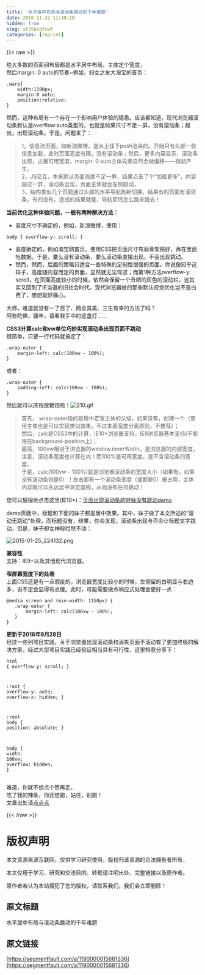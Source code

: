```yaml
---
title: '水平居中布局与滚动条跳动的千年难题' 
date: 2018-11-22 11:48:10
hidden: true
slug: st35biqfswf
categories: [reprint]
---
```


{{< raw >}}
<p>&#x7EDD;&#x5927;&#x591A;&#x6570;&#x7684;&#x9875;&#x9762;&#x95F4;&#x5E03;&#x5C40;&#x90FD;&#x662F;&#x6C34;&#x5E73;&#x5C45;&#x4E2D;&#x5E03;&#x5C40;&#xFF0C;&#x4E3B;&#x4F53;&#x5B9A;&#x4E2A;&#x5BBD;&#x5EA6;&#xFF0C;<br>&#x7136;&#x540E;margin: 0 auto&#x7684;&#x8282;&#x594F;~&#x4F8B;&#x5982;&#xFF0C;&#x5987;&#x5973;&#x4E4B;&#x53CB;&#x5927;&#x6DD8;&#x5B9D;&#x7684;&#x9996;&#x9875;&#xFF1A;</p><div class="widget-codetool" style="display:none"><div class="widget-codetool--inner"><span class="selectCode code-tool" data-toggle="tooltip" data-placement="top" title="" data-original-title="&#x5168;&#x9009;"></span> <span type="button" class="copyCode code-tool" data-toggle="tooltip" data-placement="top" data-clipboard-text=".warp{
    width:1190px;
    margin:0 auto;
    position:relative;
}
" title="" data-original-title="&#x590D;&#x5236;"></span> <span type="button" class="saveToNote code-tool" data-toggle="tooltip" data-placement="top" title="" data-original-title="&#x653E;&#x8FDB;&#x7B14;&#x8BB0;"></span></div></div><pre class="hljs css"><code><span class="hljs-selector-class">.warp</span>{
    <span class="hljs-attribute">width</span>:<span class="hljs-number">1190px</span>;
    <span class="hljs-attribute">margin</span>:<span class="hljs-number">0</span> auto;
    <span class="hljs-attribute">position</span>:relative;
}
</code></pre><p>&#x7136;&#x800C;&#xFF0C;&#x8FD9;&#x79CD;&#x5E03;&#x5C40;&#x6709;&#x4E00;&#x4E2A;&#x5B58;&#x5728;&#x4E00;&#x4E2A;&#x5F71;&#x54CD;&#x7528;&#x6237;&#x4F53;&#x9A8C;&#x7684;&#x9690;&#x60A3;&#x3002;&#x5E94;&#x8BE5;&#x90FD;&#x77E5;&#x9053;&#xFF0C;&#x73B0;&#x4EE3;&#x6D4F;&#x89C8;&#x5668;&#x6EDA;&#x52A8;&#x6761;&#x9ED8;&#x8BA4;&#x662F;overflow:auto&#x7C7B;&#x578B;&#x7684;&#xFF0C;&#x4E5F;&#x5C31;&#x662F;&#x5982;&#x679C;&#x5C3A;&#x5BF8;&#x4E0D;&#x8DB3;&#x4E00;&#x5C4F;&#xFF0C;&#x6CA1;&#x6709;&#x6EDA;&#x52A8;&#x6761;&#xFF1B;&#x8D85;&#x51FA;&#xFF0C;&#x51FA;&#x73B0;&#x6EDA;&#x52A8;&#x6761;&#x3002;&#x4E8E;&#x662F;&#xFF0C;&#x95EE;&#x9898;&#x6765;&#x4E86;&#xFF1A;</p><blockquote>1&#xFF0C;&#x4FE1;&#x606F;&#x6D41;&#x9875;&#x9762;&#xFF0C;&#x5982;&#x65B0;&#x6D6A;&#x5FAE;&#x535A;&#xFF0C;&#x662F;&#x4ECE;&#x4E0A;&#x5F80;&#x4E0B;push&#x6E32;&#x67D3;&#x7684;&#x3002;&#x5F00;&#x59CB;&#x53EA;&#x6709;&#x5934;&#x90E8;&#x4E00;&#x4E9B;&#x4FE1;&#x606F;&#x52A0;&#x8F7D;&#xFF0C;&#x6B64;&#x65F6;&#x9875;&#x9762;&#x9AD8;&#x5EA6;&#x6709;&#x9650;&#xFF0C;&#x6CA1;&#x6709;&#x6EDA;&#x52A8;&#x6761;&#xFF1B;&#x7136;&#x540E;&#xFF0C;&#x66F4;&#x591A;&#x5185;&#x5BB9;&#x663E;&#x793A;&#xFF0C;&#x6EDA;&#x52A8;&#x6761;&#x51FA;&#x73B0;&#xFF0C;&#x5360;&#x636E;&#x53EF;&#x7528;&#x5BBD;&#x5EA6;&#xFF0C;margin: 0 auto&#x4E3B;&#x4F53;&#x5143;&#x7D20;&#x81EA;&#x7136;&#x4F1A;&#x505A;&#x504F;&#x79FB;&#x2014;&#x2014;&#x8DF3;&#x52A8;&#x4EA7;&#x751F;&#x3002;<br>2&#xFF0C;JS&#x4EA4;&#x4E92;&#xFF0C;&#x672C;&#x6765;&#x9ED8;&#x8BA4;&#x9875;&#x9762;&#x9AD8;&#x5EA6;&#x4E0D;&#x8DB3;&#x4E00;&#x5C4F;&#xFF0C;&#x7ED3;&#x679C;&#x70B9;&#x51FB;&#x4E86;&#x4E2A;&#x201C;&#x52A0;&#x8F7D;&#x66F4;&#x591A;&#x201D;&#xFF0C;&#x5185;&#x5BB9;&#x8D85;&#x8FC7;&#x4E00;&#x5C4F;&#xFF0C;&#x6EDA;&#x52A8;&#x6761;&#x51FA;&#x73B0;&#xFF0C;&#x9875;&#x9762;&#x4E3B;&#x4F53;&#x5C31;&#x4F1A;&#x5DE6;&#x4FA7;&#x8DF3;&#x52A8;&#x3002;<br>3&#xFF0C;&#x7ED3;&#x6784;&#x7C7B;&#x4F3C;&#x51E0;&#x4E2A;&#x9875;&#x9762;&#x901A;&#x8FC7;&#x5934;&#x90E8;&#x7684;&#x6C34;&#x5E73;&#x5BFC;&#x822A;&#x5237;&#x65B0;&#x5207;&#x6362;&#xFF0C;&#x7ED3;&#x679C;&#x6709;&#x7684;&#x9875;&#x9762;&#x6709;&#x6EDA;&#x52A8;&#x6761;&#xFF0C;&#x6709;&#x7684;&#x6CA1;&#x6709;&#x3002;&#x9020;&#x6210;&#x7684;&#x7ED3;&#x679C;&#x5C31;&#x662F;&#xFF0C;&#x5BFC;&#x822A;&#x5C3C;&#x739B;&#x600E;&#x4E48;&#x8DF3;&#x6765;&#x8DF3;&#x53BB;&#xFF01;</blockquote><p><strong>&#x5F53;&#x524D;&#x4F18;&#x5316;&#x8FD9;&#x79CD;&#x4F53;&#x9A8C;&#x95EE;&#x9898;&#xFF0C;&#x4E00;&#x822C;&#x6709;&#x4E24;&#x79CD;&#x89E3;&#x51B3;&#x65B9;&#x6CD5;&#xFF1A;</strong></p><ul><li>&#x9AD8;&#x5EA6;&#x5C3A;&#x5BF8;&#x4E0D;&#x786E;&#x5B9A;&#x7684;&#xFF0C;&#x4F8B;&#x5982;&#xFF0C;&#x65B0;&#x6D6A;&#x5FAE;&#x535A;&#xFF0C;&#x4F7F;&#x7528;&#xFF1A;</li></ul><div class="widget-codetool" style="display:none"><div class="widget-codetool--inner"><span class="selectCode code-tool" data-toggle="tooltip" data-placement="top" title="" data-original-title="&#x5168;&#x9009;"></span> <span type="button" class="copyCode code-tool" data-toggle="tooltip" data-placement="top" data-clipboard-text="body { overflow-y: scroll; }" title="" data-original-title="&#x590D;&#x5236;"></span> <span type="button" class="saveToNote code-tool" data-toggle="tooltip" data-placement="top" title="" data-original-title="&#x653E;&#x8FDB;&#x7B14;&#x8BB0;"></span></div></div><pre class="hljs css"><code style="word-break:break-word;white-space:initial"><span class="hljs-selector-tag">body</span> { <span class="hljs-attribute">overflow-y</span>: scroll; }</code></pre><ul><li>&#x9AD8;&#x5EA6;&#x786E;&#x5B9A;&#x7684;&#xFF0C;&#x4F8B;&#x5982;&#x6DD8;&#x5B9D;&#x7F51;&#x9996;&#x9875;&#x3002;&#x4F7F;&#x7528;CSS&#x628A;&#x9875;&#x9762;&#x5C3A;&#x5BF8;&#x5E03;&#x5C40;&#x9AA8;&#x67B6;&#x642D;&#x597D;&#xFF0C;&#x518D;&#x5728;&#x91CC;&#x9762;&#x5410;&#x6570;&#x636E;&#x3002;&#x4E8E;&#x662F;&#xFF0C;&#x8981;&#x4E48;&#x6CA1;&#x6709;&#x6EDA;&#x52A8;&#x6761;&#xFF0C;&#x8981;&#x4E48;&#x6EDA;&#x52A8;&#x6761;&#x76F4;&#x63A5;&#x51FA;&#x73B0;&#x3002;&#x4E0D;&#x4F1A;&#x51FA;&#x73B0;&#x8DF3;&#x52A8;&#x3002;</li><li>&#x7136;&#x800C;&#xFF0C;&#x7136;&#x800C;&#xFF0C;&#x540E;&#x9762;&#x7684;&#x7B56;&#x7565;&#x53EA;&#x9002;&#x5408;&#x4E00;&#x4E9B;&#x7279;&#x6B8A;&#x7684;&#x5B9A;&#x5236;&#x6027;&#x5F88;&#x5F3A;&#x7684;&#x9875;&#x9762;&#x3002;&#x4F60;&#x8BF4;&#x50CF;&#x77E5;&#x4E4E;&#x8FD9;&#x6837;&#x5B50;&#xFF0C;&#x9AD8;&#x5EA6;&#x968F;&#x5185;&#x5BB9;&#x800C;&#x5B9A;&#x7684;&#x9875;&#x9762;&#xFF0C;&#x663E;&#x7136;&#x5C31;&#x65E0;&#x6CD5;&#x9A7E;&#x9A6D;&#xFF1B;&#x800C;&#x7B2C;1&#x79CD;&#x65B9;&#x6CD5;overflow-y: scroll&#xFF0C;&#x5728;&#x9875;&#x9762;&#x9AD8;&#x5EA6;&#x8F83;&#x5C0F;&#x7684;&#x65F6;&#x5019;&#xFF0C;&#x4F9D;&#x7136;&#x4F1A;&#x4FDD;&#x7559;&#x4E00;&#x4E2A;&#x4E11;&#x964B;&#x7684;&#x7070;&#x8272;&#x7684;&#x6EDA;&#x52A8;&#x680F;&#xFF0C;&#x8FD9;&#x5176;&#x5B9E;&#x53C8;&#x56DE;&#x5230;&#x4E86;IE&#x5F53;&#x9053;&#x7684;&#x65E7;&#x793E;&#x4F1A;&#x65F6;&#x4EE3;&#x3002;&#x73B0;&#x4EE3;&#x6D4F;&#x89C8;&#x5668;&#x505A;&#x7684;&#x90A3;&#x4E9B;&#x9ED8;&#x8BA4;&#x89C6;&#x89C9;&#x4F18;&#x5316;&#x5C82;&#x4E0D;&#x662F;&#x767D;&#x8D39;&#x4E86;&#xFF0C;&#x60F3;&#x60F3;&#x5C31;&#x597D;&#x75DB;&#x5FC3;&#x3002;</li></ul><p>&#x5927;&#x5E08;&#xFF0C;&#x96BE;&#x9053;&#x5C31;&#x6CA1;&#x6709;&#x4E00;&#x4E86;&#x767E;&#x4E86;&#x3001;&#x4E24;&#x5168;&#x5176;&#x7F8E;&#x3001;&#x4E09;&#x751F;&#x6709;&#x5E78;&#x7684;&#x65B9;&#x6CD5;&#x4E86;&#x5417;&#xFF1F;<br>&#x963F;&#x5F25;&#x9640;&#x4F5B;&#xFF0C;&#x9A9A;&#x5E74;&#xFF0C;&#x8BF7;&#x770B;&#x6211;&#x624B;&#x4E2D;&#x7684;&#x8FD9;&#x76CF;&#x706F;&#x2026;&#x2026;</p><p><strong>CSS3&#x8BA1;&#x7B97;calc&#x548C;vw&#x5355;&#x4F4D;&#x5DE7;&#x5999;&#x5B9E;&#x73B0;&#x6EDA;&#x52A8;&#x6761;&#x51FA;&#x73B0;&#x9875;&#x9762;&#x4E0D;&#x8DF3;&#x52A8;</strong><br>&#x5F88;&#x7B80;&#x5355;&#xFF0C;&#x53EA;&#x8981;&#x4E00;&#x884C;&#x4EE3;&#x7801;&#x5C31;&#x641E;&#x5B9A;&#x4E86;&#xFF1A;</p><div class="widget-codetool" style="display:none"><div class="widget-codetool--inner"><span class="selectCode code-tool" data-toggle="tooltip" data-placement="top" title="" data-original-title="&#x5168;&#x9009;"></span> <span type="button" class="copyCode code-tool" data-toggle="tooltip" data-placement="top" data-clipboard-text=".wrap-outer {
    margin-left: calc(100vw - 100%);
}" title="" data-original-title="&#x590D;&#x5236;"></span> <span type="button" class="saveToNote code-tool" data-toggle="tooltip" data-placement="top" title="" data-original-title="&#x653E;&#x8FDB;&#x7B14;&#x8BB0;"></span></div></div><pre class="hljs css"><code><span class="hljs-selector-class">.wrap-outer</span> {
    <span class="hljs-attribute">margin-left</span>: <span class="hljs-built_in">calc</span>(100vw - 100%);
}</code></pre><p>&#x6216;&#x8005;&#xFF1A;</p><div class="widget-codetool" style="display:none"><div class="widget-codetool--inner"><span class="selectCode code-tool" data-toggle="tooltip" data-placement="top" title="" data-original-title="&#x5168;&#x9009;"></span> <span type="button" class="copyCode code-tool" data-toggle="tooltip" data-placement="top" data-clipboard-text=".wrap-outer {
    padding-left: calc(100vw - 100%);
}" title="" data-original-title="&#x590D;&#x5236;"></span> <span type="button" class="saveToNote code-tool" data-toggle="tooltip" data-placement="top" title="" data-original-title="&#x653E;&#x8FDB;&#x7B14;&#x8BB0;"></span></div></div><pre class="hljs css"><code><span class="hljs-selector-class">.wrap-outer</span> {
    <span class="hljs-attribute">padding-left</span>: <span class="hljs-built_in">calc</span>(100vw - 100%);
}</code></pre><p>&#x7136;&#x540E;&#x5C31;&#x53EF;&#x4EE5;&#x5E86;&#x795D;&#x653E;&#x97AD;&#x70AE;&#x5566;&#xFF01;<span class="img-wrap"><img data-src="/img/bVbdXCY?w=20&amp;h=20" src="https://static.alili.tech/img/bVbdXCY?w=20&amp;h=20" alt="210.gif" title="210.gif" style="cursor:pointer;display:inline"></span></p><blockquote>&#x9996;&#x5148;&#xFF0C;.wrap-outer&#x6307;&#x7684;&#x662F;&#x5C45;&#x4E2D;&#x5B9A;&#x5BBD;&#x4E3B;&#x4F53;&#x7684;&#x7236;&#x7EA7;&#xFF0C;&#x5982;&#x679C;&#x6CA1;&#x6709;&#xFF0C;&#x521B;&#x5EFA;&#x4E00;&#x4E2A;&#xFF08;&#x4F7F;&#x7528;&#x4E3B;&#x4F53;&#x4E5F;&#x662F;&#x53EF;&#x4EE5;&#x5B9E;&#x73B0;&#x7C7B;&#x4F3C;&#x6548;&#x679C;&#xFF0C;&#x4E0D;&#x8FC7;&#x672C;&#x7740;&#x5BBD;&#x5EA6;&#x5206;&#x79BB;&#x539F;&#x5219;&#xFF0C;&#x4E0D;&#x63A8;&#x8350;&#xFF09;&#xFF1B;<br>&#x7136;&#x540E;&#xFF0C;calc&#x662F;CSS3&#x4E2D;&#x7684;&#x8BA1;&#x7B97;&#xFF0C;IE10+&#x6D4F;&#x89C8;&#x5668;&#x652F;&#x6301;&#xFF0C;IE9&#x6D4F;&#x89C8;&#x5668;&#x57FA;&#x672C;&#x652F;&#x6301;(&#x4E0D;&#x80FD;&#x7528;&#x5728;background-position&#x4E0A;)&#xFF1B;<br>&#x6700;&#x540E;&#xFF0C;100vw&#x76F8;&#x5BF9;&#x4E8E;&#x6D4F;&#x89C8;&#x5668;&#x7684;window.innerWidth&#xFF0C;&#x662F;&#x6D4F;&#x89C8;&#x5668;&#x7684;&#x5185;&#x90E8;&#x5BBD;&#x5EA6;&#xFF0C;&#x6CE8;&#x610F;&#xFF0C;&#x6EDA;&#x52A8;&#x6761;&#x5BBD;&#x5EA6;&#x4E5F;&#x8BA1;&#x7B97;&#x5728;&#x5185;&#xFF01;&#x800C;100%&#x662F;&#x53EF;&#x7528;&#x5BBD;&#x5EA6;&#xFF0C;&#x662F;&#x4E0D;&#x542B;&#x6EDA;&#x52A8;&#x6761;&#x7684;&#x5BBD;&#x5EA6;&#x3002;<br>&#x4E8E;&#x662F;&#xFF0C;calc(100vw - 100%)&#x5C31;&#x662F;&#x6D4F;&#x89C8;&#x5668;&#x6EDA;&#x52A8;&#x6761;&#x7684;&#x5BBD;&#x5EA6;&#x5927;&#x5C0F;&#xFF08;&#x5982;&#x679C;&#x6709;&#xFF0C;&#x5982;&#x679C;&#x6CA1;&#x6709;&#x6EDA;&#x52A8;&#x6761;&#x5219;&#x662F;0&#xFF09;&#xFF01;&#x5DE6;&#x53F3;&#x90FD;&#x6709;&#x4E00;&#x4E2A;&#x6EDA;&#x52A8;&#x6761;&#x5BBD;&#x5EA6;&#xFF08;&#x6216;&#x90FD;&#x662F;0&#xFF09;&#x88AB;&#x5360;&#x7528;&#xFF0C;&#x4E3B;&#x4F53;&#x5185;&#x5BB9;&#x5C31;&#x53EF;&#x4EE5;&#x6C38;&#x8FDC;&#x5C45;&#x4E2D;&#x6D4F;&#x89C8;&#x5668;&#x5566;&#xFF0C;&#x4ECE;&#x800C;&#x6CA1;&#x6709;&#x4EFB;&#x4F55;&#x8DF3;&#x52A8;&#xFF01;</blockquote><p>&#x60A8;&#x53EF;&#x4EE5;&#x72E0;&#x72E0;&#x5730;&#x70B9;&#x51FB;&#x8FD9;&#x91CC;(IE10+)&#xFF1A;<a href="http://www.zhangxinxu.com/study/201501/body-scrollbar-no-jump.html" rel="nofollow noreferrer" target="_blank">&#x9875;&#x9762;&#x51FA;&#x73B0;&#x6EDA;&#x52A8;&#x6761;&#x7684;&#x65F6;&#x5019;&#x6CA1;&#x6709;&#x8DF3;&#x52A8;demo</a></p><p>demo&#x9875;&#x9762;&#x4E2D;&#xFF0C;&#x6807;&#x9898;&#x548C;&#x4E0B;&#x9762;&#x7684;&#x59B9;&#x5B50;&#x90FD;&#x662F;&#x5C45;&#x4E2D;&#x6548;&#x679C;&#x3002;&#x5176;&#x4E2D;&#xFF0C;&#x59B9;&#x5B50;&#x505A;&#x4E86;&#x672C;&#x6587;&#x6240;&#x8FF0;&#x7684;&#x201C;&#x6EDA;&#x52A8;&#x65E0;&#x8DF3;&#x52A8;&#x201D;&#x5904;&#x7406;&#xFF0C;&#x800C;&#x6807;&#x9898;&#x6CA1;&#x6709;&#xFF0C;&#x7ED3;&#x679C;&#xFF0C;&#x4F60;&#x4F1A;&#x53D1;&#x73B0;&#xFF0C;&#x6EDA;&#x52A8;&#x6761;&#x51FA;&#x73B0;&#x4E0E;&#x5426;&#x4F1A;&#x8BA9;&#x6807;&#x9898;&#x6587;&#x5B57;&#x8DF3;&#x52A8;&#xFF0C;&#x4F46;&#x662F;&#xFF0C;&#x59B9;&#x5B50;&#x5374;&#x5973;&#x795E;&#x822C;&#x5CBF;&#x7136;&#x4E0D;&#x52A8;&#xFF1A;</p><p><span class="img-wrap"><img data-src="/img/bVbdXzB?w=535&amp;h=392" src="https://static.alili.tech/img/bVbdXzB?w=535&amp;h=392" alt="2015-01-25_224132.png" title="2015-01-25_224132.png" style="cursor:pointer;display:inline"></span></p><p><strong>&#x517C;&#x5BB9;&#x6027;</strong><br>&#x652F;&#x6301;&#xFF1A;IE9+&#x4EE5;&#x53CA;&#x5176;&#x4ED6;&#x73B0;&#x4EE3;&#x6D4F;&#x89C8;&#x5668;&#x3002;</p><p><strong>&#x7A84;&#x5C4F;&#x5E55;&#x5BBD;&#x5EA6;&#x4E0B;&#x7684;&#x5904;&#x7406;</strong><br>&#x4E0A;&#x9762;CSS&#x8FD8;&#x662F;&#x6709;&#x4E00;&#x70B9;&#x7455;&#x75B5;&#x7684;&#xFF0C;&#x6D4F;&#x89C8;&#x5668;&#x5BBD;&#x5EA6;&#x6BD4;&#x8F83;&#x5C0F;&#x7684;&#x65F6;&#x5019;&#xFF0C;&#x5DE6;&#x4FA7;&#x7559;&#x7684;&#x767D;&#x660E;&#x663E;&#x4E0E;&#x53F3;&#x8FB9;&#x591A;&#xFF0C;&#x8BF4;&#x4E0D;&#x5B9A;&#x4F1A;&#x663E;&#x5F97;&#x6709;&#x70B9;&#x50BB;&#x3002;&#x6B64;&#x65F6;&#xFF0C;&#x53EF;&#x80FD;&#x9700;&#x8981;&#x505A;&#x70B9;&#x54CD;&#x5E94;&#x5F0F;&#x5904;&#x7406;&#x4F1A;&#x66F4;&#x597D;&#x4E00;&#x70B9;&#xFF1A;</p><div class="widget-codetool" style="display:none"><div class="widget-codetool--inner"><span class="selectCode code-tool" data-toggle="tooltip" data-placement="top" title="" data-original-title="&#x5168;&#x9009;"></span> <span type="button" class="copyCode code-tool" data-toggle="tooltip" data-placement="top" data-clipboard-text="@media screen and (min-width: 1150px) {
   .wrap-outer {
       margin-left: calc(100vw - 100%);
   }
}" title="" data-original-title="&#x590D;&#x5236;"></span> <span type="button" class="saveToNote code-tool" data-toggle="tooltip" data-placement="top" title="" data-original-title="&#x653E;&#x8FDB;&#x7B14;&#x8BB0;"></span></div></div><pre class="hljs css"><code>@<span class="hljs-keyword">media</span> screen and (min-width: <span class="hljs-number">1150px</span>) {
   <span class="hljs-selector-class">.wrap-outer</span> {
       <span class="hljs-attribute">margin-left</span>: <span class="hljs-built_in">calc</span>(100vw - 100%);
   }
}</code></pre><p><strong>&#x66F4;&#x65B0;&#x4E8E;2016&#x5E74;9&#x6708;28&#x65E5;</strong><br>&#x7ECF;&#x8FC7;&#x4E00;&#x4E9B;&#x5217;&#x9879;&#x76EE;&#x5B9E;&#x8DF5;&#xFF0C;&#x5173;&#x4E8E;&#x6D4F;&#x89C8;&#x5668;&#x51FA;&#x73B0;&#x6EDA;&#x52A8;&#x6761;&#x548C;&#x6D88;&#x5931;&#x9875;&#x9762;&#x4E0D;&#x6EDA;&#x52A8;&#x6709;&#x4E86;&#x66F4;&#x52A0;&#x7EC8;&#x6781;&#x7684;&#x89E3;&#x51B3;&#x65B9;&#x6848;&#xFF0C;&#x7ECF;&#x8FC7;&#x5927;&#x578B;&#x9879;&#x76EE;&#x5B9E;&#x8DF5;&#x5DF2;&#x7ECF;&#x9A8C;&#x8BC1;&#x76F8;&#x5F53;&#x5177;&#x6709;&#x53EF;&#x884C;&#x6027;&#xFF0C;&#x8FD9;&#x91CC;&#x7279;&#x610F;&#x5206;&#x4EAB;&#x4E0B;&#xFF1A;</p><div class="widget-codetool" style="display:none"><div class="widget-codetool--inner"><span class="selectCode code-tool" data-toggle="tooltip" data-placement="top" title="" data-original-title="&#x5168;&#x9009;"></span> <span type="button" class="copyCode code-tool" data-toggle="tooltip" data-placement="top" data-clipboard-text="html {
  overflow-y: scroll;
}

:root {
  overflow-y: auto;
  overflow-x: hidden;
}

:root body {
  position: absolute;
}

body {
  width: 100vw;
  overflow: hidden;
}" title="" data-original-title="&#x590D;&#x5236;"></span> <span type="button" class="saveToNote code-tool" data-toggle="tooltip" data-placement="top" title="" data-original-title="&#x653E;&#x8FDB;&#x7B14;&#x8BB0;"></span></div></div><pre class="hljs css"><code><span class="hljs-selector-tag">html</span> {
  <span class="hljs-attribute">overflow-y</span>: scroll;
}

<span class="hljs-selector-pseudo">:root</span> {
  <span class="hljs-attribute">overflow-y</span>: auto;
  <span class="hljs-attribute">overflow-x</span>: hidden;
}

<span class="hljs-selector-pseudo">:root</span> <span class="hljs-selector-tag">body</span> {
  <span class="hljs-attribute">position</span>: absolute;
}

<span class="hljs-selector-tag">body</span> {
  <span class="hljs-attribute">width</span>: <span class="hljs-number">100vw</span>;
  <span class="hljs-attribute">overflow</span>: hidden;
}</code></pre><p>&#x96BE;&#x9053;&#xFF0C;&#x4F60;&#x5C31;&#x4E0D;&#x60F3;&#x70B9;&#x4E2A;&#x8D5E;&#x518D;&#x8D70;&#x3002;<br>&#x5403;&#x4E86;&#x6211;&#x7684;&#x8FA3;&#x6761;&#xFF0C;&#x4F60;&#x8FD8;&#x60F3;&#x8DD1;&#xFF0C;&#x7AD9;&#x4F4F;&#xFF0C;&#x522B;&#x8DD1;&#xFF01;<br>&#x6587;&#x7AE0;&#x51FA;&#x5904;&#x8BF7;<a href="https://www.zhangxinxu.com/wordpress/2015/01/css-page-scrollbar-toggle-center-no-jumping/" rel="nofollow noreferrer" target="_blank">&#x70B9;&#x70B9;&#x70B9;</a></p>
{{< /raw >}}

# 版权声明
本文资源来源互联网，仅供学习研究使用，版权归该资源的合法拥有者所有，

本文仅用于学习、研究和交流目的。转载请注明出处、完整链接以及原作者。

原作者若认为本站侵犯了您的版权，请联系我们，我们会立即删除！

## 原文标题
水平居中布局与滚动条跳动的千年难题

## 原文链接
[https://segmentfault.com/a/1190000015681336](https://segmentfault.com/a/1190000015681336)

